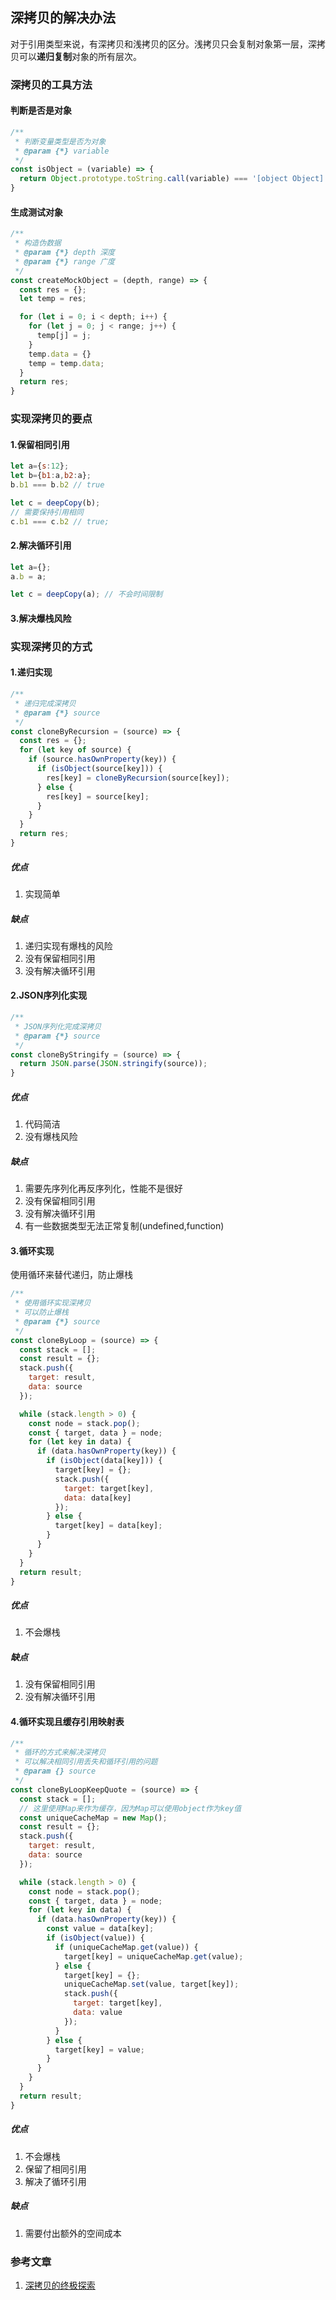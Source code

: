 ## 深拷贝的解决办法
对于引用类型来说，有深拷贝和浅拷贝的区分。浅拷贝只会复制对象第一层，深拷贝可以**递归复制**对象的所有层次。

### 深拷贝的工具方法
#### 判断是否是对象
```js
/**
 * 判断变量类型是否为对象
 * @param {*} variable 
 */
const isObject = (variable) => {
  return Object.prototype.toString.call(variable) === '[object Object]';
}
```  

#### 生成测试对象
```js
/**
 * 构造伪数据
 * @param {*} depth 深度
 * @param {*} range 广度
 */
const createMockObject = (depth, range) => {
  const res = {};
  let temp = res;

  for (let i = 0; i < depth; i++) {
    for (let j = 0; j < range; j++) {
      temp[j] = j;
    }
    temp.data = {}
    temp = temp.data;
  }
  return res;
}
```  

### 实现深拷贝的要点
#### 1.保留相同引用
```js
let a={s:12};
let b={b1:a,b2:a};
b.b1 === b.b2 // true

let c = deepCopy(b);
// 需要保持引用相同
c.b1 === c.b2 // true;
```  

#### 2.解决循环引用
```js
let a={};
a.b = a;

let c = deepCopy(a); // 不会时间限制
```  

#### 3.解决爆栈风险

### 实现深拷贝的方式
#### 1.递归实现
```js
/**
 * 递归完成深拷贝
 * @param {*} source 
 */
const cloneByRecursion = (source) => {
  const res = {};
  for (let key of source) {
    if (source.hasOwnProperty(key)) {
      if (isObject(source[key])) {
        res[key] = cloneByRecursion(source[key]);
      } else {
        res[key] = source[key];
      }
    }
  }
  return res;
}
```  
##### 优点
1. 实现简单

##### 缺点
1. 递归实现有爆栈的风险
2. 没有保留相同引用
3. 没有解决循环引用

#### 2.JSON序列化实现
```js
/**
 * JSON序列化完成深拷贝
 * @param {*} source 
 */
const cloneByStringify = (source) => {
  return JSON.parse(JSON.stringify(source));
}
```  
##### 优点
1. 代码简洁
2. 没有爆栈风险

##### 缺点
1. 需要先序列化再反序列化，性能不是很好
2. 没有保留相同引用
3. 没有解决循环引用
4. 有一些数据类型无法正常复制(undefined,function)

#### 3.循环实现
使用循环来替代递归，防止爆栈
```js
/**
 * 使用循环实现深拷贝
 * 可以防止爆栈
 * @param {*} source 
 */
const cloneByLoop = (source) => {
  const stack = [];
  const result = {};
  stack.push({
    target: result,
    data: source
  });

  while (stack.length > 0) {
    const node = stack.pop();
    const { target, data } = node;
    for (let key in data) {
      if (data.hasOwnProperty(key)) {
        if (isObject(data[key])) {
          target[key] = {};
          stack.push({
            target: target[key],
            data: data[key]
          });
        } else {
          target[key] = data[key];
        }
      }
    }
  }
  return result;
}
```  

##### 优点
1. 不会爆栈

##### 缺点
1. 没有保留相同引用
2. 没有解决循环引用

#### 4.循环实现且缓存引用映射表
```js
/**
 * 循环的方式来解决深拷贝
 * 可以解决相同引用丢失和循环引用的问题
 * @param {} source 
 */
const cloneByLoopKeepQuote = (source) => {
  const stack = [];
  // 这里使用Map来作为缓存，因为Map可以使用object作为key值
  const uniqueCacheMap = new Map();
  const result = {};
  stack.push({
    target: result,
    data: source
  });

  while (stack.length > 0) {
    const node = stack.pop();
    const { target, data } = node;
    for (let key in data) {
      if (data.hasOwnProperty(key)) {
        const value = data[key];
        if (isObject(value)) {
          if (uniqueCacheMap.get(value)) {
            target[key] = uniqueCacheMap.get(value);
          } else {
            target[key] = {};
            uniqueCacheMap.set(value, target[key]);
            stack.push({
              target: target[key],
              data: value
            });
          }
        } else {
          target[key] = value;
        }
      }
    }
  }
  return result;
}
```  
##### 优点
1. 不会爆栈
2. 保留了相同引用
3. 解决了循环引用

##### 缺点
1. 需要付出额外的空间成本

### 参考文章
1. [深拷贝的终极探索](https://segmentfault.com/a/1190000016672263#articleHeader4)











